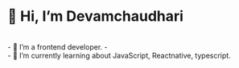 <h1> 👋 Hi, I’m Devamchaudhari</h1>
<br>
- 👀 I’m a frontend developer.
- <br>
- 🌱 I’m currently learning about JavaScript, Reactnative, typescript.

<!---
Devamchaudhari/Devamchaudhari is a ✨ special ✨ repository because its `README.md` (this file) appears on your GitHub profile.
You can click the Preview link to take a look at your changes.
--->
